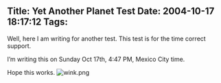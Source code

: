 Title: Yet Another Planet Test
Date: 2004-10-17 18:17:12
Tags: 
---
<p>Well, here I am writing for another test. This test is for the time correct support.</p>

<p>I’m writing this on Sunday Oct 17th, 4:47 PM, Mexico City time.</p>

<p>Hope this works. <img alt="wink.png" src="http://web.archive.org/web/20041018111240/http://www.damog.net/images/emoticons/wink.png"/></p>
